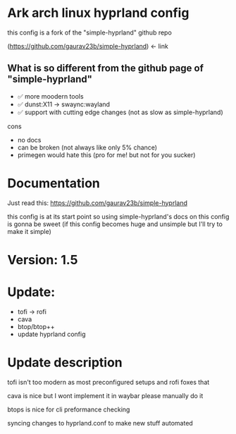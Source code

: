 # Ark arch linux hyprland config

<p>
this config is a fork of the "simple-hyprland" github repo    

  (https://github.com/gaurav23b/simple-hyprland)   <- link
</p>

## What is so different from the github page of "simple-hyprland"
- ✅ more moodern tools
- ✅ dunst:X11 -> swaync:wayland
- ✅ support with cutting edge changes (not as slow as simple-hyprland)

cons
-  no docs
-  can be broken (not always like only 5% chance)
-  primegen would hate this (pro for me! but not for you sucker)


# Documentation

Just read this:
https://github.com/gaurav23b/simple-hyprland

this config is at its start point so using simple-hyprland's docs on this config is gonna be sweet
(if this config becomes huge and unsimple but I'll try to make it simple)

# Version: 1.5
# Update:
- tofi -> rofi 
- cava
- btop/btop++
- update hyprland config

# Update description

tofi isn't too modern as most preconfigured setups and rofi foxes that

cava is nice but I wont implement it in waybar please manually do it

btops is nice for cli preformance checking

syncing changes to hyprland.conf to make new stuff automated
